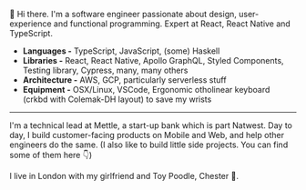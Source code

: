 :wave: Hi there. I'm a software engineer passionate about design, user-experience and functional programming. Expert at React, React Native and TypeScript.

- **Languages -** TypeScript, JavaScript, (some) Haskell
- **Libraries -** React, React Native, Apollo GraphQL, Styled Components, Testing library, Cypress, many, many others
- **Architecture -** AWS, GCP, particularly serverless stuff
- **Equipment -** OSX/Linux, VSCode, Ergonomic otholinear keyboard (crkbd with Colemak-DH layout) to save my wrists

---

I'm a technical lead at Mettle, a start-up bank which is part Natwest. Day to day, I build customer-facing products on Mobile and Web, and help other engineers do the same. (I also like to build little side projects. You can find some of them here 👇)

I live in London with my girlfriend and Toy Poodle, Chester 🐩.
